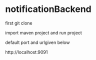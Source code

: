 # notificationBackend
first git clone
 
import maven project and run project

default port and urlgiven below

http://localhost:9091
